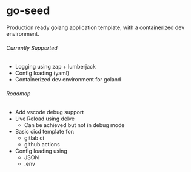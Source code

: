 # go-seed
Production ready golang application template, 
with a containerized dev environment.

###### Currently Supported
- Logging using zap + lumberjack
- Config loading (yaml)
- Containerized dev environment for goland

###### Roadmap
  - Add vscode debug support
  - Live Reload using delve
    * Can be achieved but not in debug mode 
  - Basic cicd template for: 
    * gitlab ci
    * github actions
  - Config loading using 
    * JSON
    * .env 
